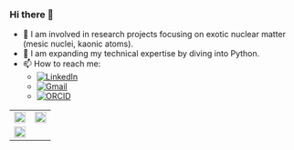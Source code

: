 ### Hi there 👋

- 🔭 I am involved in research projects focusing on exotic nuclear matter (mesic nuclei, kaonic atoms).
- 🌱 I am expanding my technical expertise by diving into Python.
- 📫 How to reach me:
    - [![LinkedIn](https://img.shields.io/badge/Aleksander_Khreptak-blue?style=flat-square&logo=linkedin)](https://www.linkedin.com/in/aleksander-khreptak-8a28b0263)
    - [![Gmail](https://img.shields.io/badge/contact_me-red?style=flat-square&logo=gmail)](mailto:alex.nuclearboy@gmail.com)
    - [![ORCID](https://img.shields.io/badge/my_ORCID-green?style=flat-square&logo=orcid)](https://orcid.org/0000-0002-9482-9770)


<!--
**alex-nuclearboy/alex-nuclearboy** is a ✨ _special_ ✨ repository because its `README.md` (this file) appears on your GitHub profile.

Here are some ideas to get you started:

- 🔭 I’m currently working on ...
- 🌱 I’m currently learning ...
- 👯 I’m looking to collaborate on ...
- 🤔 I’m looking for help with ...
- 💬 Ask me about ...
- 📫 How to reach me: ...
- 😄 Pronouns: ...
- ⚡ Fun fact: ...
-->

|                                                |                                                |
|------------------------------------------------|------------------------------------------------|
| <img src="https://github-readme-stats.vercel.app/api?username=alex-nuclearboy&theme=tokyonight&show_icons=true&hide_border=false&count_private=true" width="100%"> | <img src="https://github-readme-streak-stats.herokuapp.com/?user=alex-nuclearboy&theme=tokyonight&hide_border=false" width="100%"> |
| <img src="https://github-readme-stats.vercel.app/api/top-langs/?username=alex-nuclearboy&theme=tokyonight&show_icons=true&hide_border=false&layout=compact" width="100%"> |                                                |
